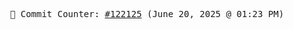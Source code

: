 <p align="center">
    <samp>
        📮 Commit Counter: <a href="https://github.com/Javascript-void0/Javascript-void0/commits/main">#122125</a> (June 20, 2025 @ 01:23 PM)
    </samp>
</p>